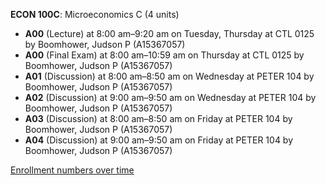 **ECON 100C**: Microeconomics C (4 units)

- **A00** (Lecture) at 8:00 am–9:20 am on Tuesday, Thursday at CTL 0125 by Boomhower, Judson P (A15367057)
- **A00** (Final Exam) at 8:00 am–10:59 am on Thursday at CTL 0125 by Boomhower, Judson P (A15367057)
- **A01** (Discussion) at 8:00 am–8:50 am on Wednesday at PETER 104 by Boomhower, Judson P (A15367057)
- **A02** (Discussion) at 9:00 am–9:50 am on Wednesday at PETER 104 by Boomhower, Judson P (A15367057)
- **A03** (Discussion) at 8:00 am–8:50 am on Friday at PETER 104 by Boomhower, Judson P (A15367057)
- **A04** (Discussion) at 9:00 am–9:50 am on Friday at PETER 104 by Boomhower, Judson P (A15367057)

[Enrollment numbers over time](./ECON100C.tsv)

